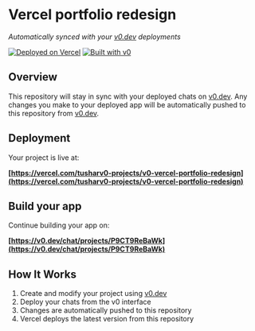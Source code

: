 # Vercel portfolio redesign

*Automatically synced with your [v0.dev](https://v0.dev) deployments*

[![Deployed on Vercel](https://img.shields.io/badge/Deployed%20on-Vercel-black?style=for-the-badge&logo=vercel)](https://vercel.com/tusharv0-projects/v0-vercel-portfolio-redesign)
[![Built with v0](https://img.shields.io/badge/Built%20with-v0.dev-black?style=for-the-badge)](https://v0.dev/chat/projects/P9CT9ReBaWk)

## Overview

This repository will stay in sync with your deployed chats on [v0.dev](https://v0.dev).
Any changes you make to your deployed app will be automatically pushed to this repository from [v0.dev](https://v0.dev).

## Deployment

Your project is live at:

**[https://vercel.com/tusharv0-projects/v0-vercel-portfolio-redesign](https://vercel.com/tusharv0-projects/v0-vercel-portfolio-redesign)**

## Build your app

Continue building your app on:

**[https://v0.dev/chat/projects/P9CT9ReBaWk](https://v0.dev/chat/projects/P9CT9ReBaWk)**

## How It Works

1. Create and modify your project using [v0.dev](https://v0.dev)
2. Deploy your chats from the v0 interface
3. Changes are automatically pushed to this repository
4. Vercel deploys the latest version from this repository